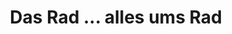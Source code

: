 ---
title: "Das Rad ... alles ums Rad"
url: /bad-zwischenahn/das-rad-alles-ums-rad/
shop: Fahrrad
---